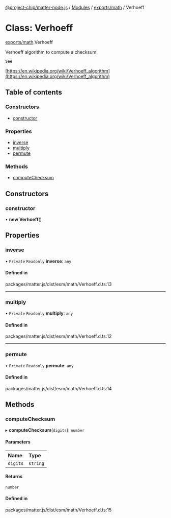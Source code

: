[@project-chip/matter-node.js](../README.md) / [Modules](../modules.md) / [exports/math](../modules/exports_math.md) / Verhoeff

# Class: Verhoeff

[exports/math](../modules/exports_math.md).Verhoeff

Verhoeff algorithm to compute a checksum.

**`See`**

[https://en.wikipedia.org/wiki/Verhoeff_algorithm](https://en.wikipedia.org/wiki/Verhoeff_algorithm)

## Table of contents

### Constructors

- [constructor](exports_math.Verhoeff.md#constructor)

### Properties

- [inverse](exports_math.Verhoeff.md#inverse)
- [multiply](exports_math.Verhoeff.md#multiply)
- [permute](exports_math.Verhoeff.md#permute)

### Methods

- [computeChecksum](exports_math.Verhoeff.md#computechecksum)

## Constructors

### constructor

• **new Verhoeff**()

## Properties

### inverse

• `Private` `Readonly` **inverse**: `any`

#### Defined in

packages/matter.js/dist/esm/math/Verhoeff.d.ts:13

___

### multiply

• `Private` `Readonly` **multiply**: `any`

#### Defined in

packages/matter.js/dist/esm/math/Verhoeff.d.ts:12

___

### permute

• `Private` `Readonly` **permute**: `any`

#### Defined in

packages/matter.js/dist/esm/math/Verhoeff.d.ts:14

## Methods

### computeChecksum

▸ **computeChecksum**(`digits`): `number`

#### Parameters

| Name | Type |
| :------ | :------ |
| `digits` | `string` |

#### Returns

`number`

#### Defined in

packages/matter.js/dist/esm/math/Verhoeff.d.ts:15
